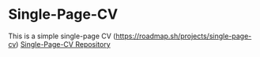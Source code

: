 # Single-Page-CV

This is a simple single-page CV (https://roadmap.sh/projects/single-page-cv)
[Single-Page-CV Repository](https://github.com/IviBarua/Single-Page-CV)
